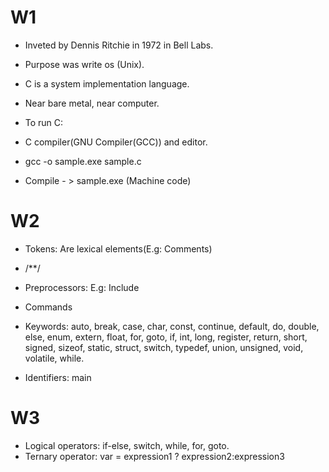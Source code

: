 # W1

- Inveted by Dennis Ritchie in 1972 in Bell Labs. 
- Purpose was write  os (Unix).
- C is a system implementation language.
- Near bare metal, near computer.

- To run C:
- C compiler(GNU Compiler(GCC)) and editor.
- gcc -o sample.exe sample.c
- Compile - > sample.exe (Machine code)

# W2

- Tokens: Are lexical elements(E.g: Comments)
- /**/
- Preprocessors: E.g: Include
- Commands

- Keywords: auto, break, case, char, const, continue, default, do, double, else, enum, extern, float, for, goto, if, int, long, register, return, short, 
signed, sizeof, static, struct, switch, typedef, union, unsigned, void, volatile, while. 

- Identifiers: main

# W3

- Logical operators: if-else, switch, while, for, goto.
- Ternary operator: var = expression1 ? expression2:expression3
